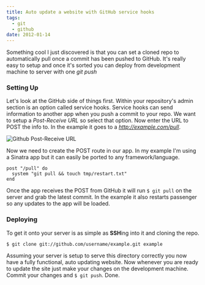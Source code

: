```yaml
---
title: Auto update a website with GitHub service hooks
tags:
  - git
  - github
date: 2012-01-14
---
```


Something cool I just discovered is that you can set a cloned repo to automatically pull once a commit has been pushed to GitHub. It's really easy to setup and once it's sorted you can deploy from development machine to server with one _git push_

### Setting Up

Let's look at the GitHub side of things first. Within your repository's admin section is an option called service hooks. Service hooks can send information to another app when you push a commit to your repo. We want to setup a _Post-Receive URL_ so select that option. Now enter the URL to POST the info to. In the example it goes to a _http://example.com/pull_.

![Github Post-Receive URL](/assets/github-post-receive-url.jpg)

Now we need to create the POST route in our app. In my example I'm using a Sinatra app but it can easily be ported to any framework/language.

	post "/pull" do
	  system "git pull && touch tmp/restart.txt"
	end

Once the app receives the POST from GitHub it will run `$ git pull` on the server and grab the latest commit. In the example it also restarts passenger so any updates to the app will be loaded.

### Deploying

To get it onto your server is as simple as **SSH**ing into it and cloning the repo.

	$ git clone git://github.com/username/example.git example

Assuming your server is setup to serve this directory correctly you now have a fully functional, auto updating website. Now whenever you are ready to update the site just make your changes on the development machine. Commit your changes and `$ git push`. Done. 


